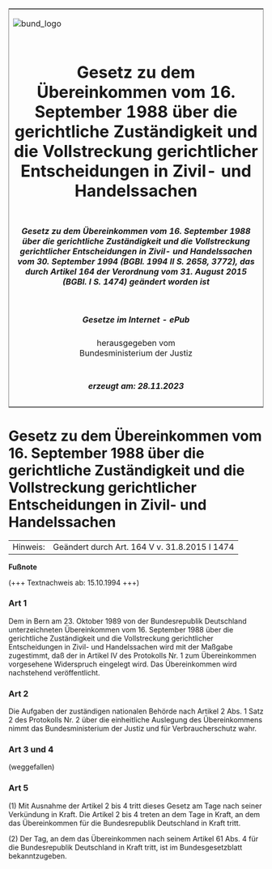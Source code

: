 <span id="DECKBLATT.html"></span>

<table border="0" frame="border" width="100%">

<tr valign="top">

<td align="left">

![bund\_logo](BfJ_2021_Web_de_de.gif)

</td>

<td align="right">

 

</td>

</tr>

<tr align="center" valign="middle">

<td colspan="2">

# Gesetz zu dem Übereinkommen vom 16. September 1988 über die gerichtliche Zuständigkeit und die Vollstreckung gerichtlicher Entscheidungen in Zivil- und Handelssachen

</td>

</tr>

<tr align="center" valign="middle">

<td colspan="2">

##### Gesetz zu dem Übereinkommen vom 16. September 1988 über die gerichtliche Zuständigkeit und die Vollstreckung gerichtlicher Entscheidungen in Zivil- und Handelssachen vom 30. September 1994 (BGBl. 1994 II S. 2658, 3772), das durch Artikel 164 der Verordnung vom 31. August 2015 (BGBl. I S. 1474) geändert worden ist

</td>

</tr>

<tr align="center" valign="middle">

<td colspan="2">

  
  

##### Gesetze im Internet - ePub  
  
herausgegeben vom  
Bundesministerium der Justiz

</td>

</tr>

<tr align="center" valign="bottom">

<td colspan="2">

  
  

##### erzeugt am: 28.11.2023

</td>

</tr>

</table>

<span id="BJNR265820994.html"></span>

# Gesetz zu dem Übereinkommen vom 16. September 1988 über die gerichtliche Zuständigkeit und die Vollstreckung gerichtlicher Entscheidungen in Zivil- und Handelssachen

<div>

<div class="jnhtml">

|          |                                               |
| -------- | --------------------------------------------- |
| Hinweis: | Geändert durch Art. 164 V v. 31.8.2015 I 1474 |

</div>

</div>

<div>

  
**Fußnote**

<div class="jnhtml">

<div>

<div class="jurAbsatz">

(+++ Textnachweis ab: 15.10.1994 +++)

</div>

</div>

</div>

</div>

<span id="BJNR265820994BJNE000100308.html"></span>

### Art 1  

<div>

<div class="jnhtml">

<div>

<div class="jurAbsatz">

Dem in Bern am 23. Oktober 1989 von der Bundesrepublik Deutschland
unterzeichneten Übereinkommen vom 16. September 1988 über die
gerichtliche Zuständigkeit und die Vollstreckung gerichtlicher
Entscheidungen in Zivil- und Handelssachen wird mit der Maßgabe
zugestimmt, daß der in Artikel IV des Protokolls Nr. 1 zum Übereinkommen
vorgesehene Widerspruch eingelegt wird. Das Übereinkommen wird
nachstehend veröffentlicht.

</div>

</div>

</div>

</div>

<span id="BJNR265820994BJNE000201311.html"></span>

### Art 2  

<div>

<div class="jnhtml">

<div>

<div class="jurAbsatz">

Die Aufgaben der zuständigen nationalen Behörde nach Artikel 2 Abs. 1
Satz 2 des Protokolls Nr. 2 über die einheitliche Auslegung des
Übereinkommens nimmt das Bundesministerium der Justiz und für
Verbraucherschutz wahr.

</div>

</div>

</div>

</div>

<span id="BJNR265820994BJNE000300308.html"></span>

### Art 3 und 4  
(weggefallen)

<span id="BJNR265820994BJNE000400308.html"></span>

### Art 5  

<div>

<div class="jnhtml">

<div>

<div class="jurAbsatz">

(1) Mit Ausnahme der Artikel 2 bis 4 tritt dieses Gesetz am Tage nach
seiner Verkündung in Kraft. Die Artikel 2 bis 4 treten an dem Tage in
Kraft, an dem das Übereinkommen für die Bundesrepublik Deutschland in
Kraft tritt.

</div>

<div class="jurAbsatz">

(2) Der Tag, an dem das Übereinkommen nach seinem Artikel 61 Abs. 4 für
die Bundesrepublik Deutschland in Kraft tritt, ist im Bundesgesetzblatt
bekanntzugeben.

</div>

</div>

</div>

</div>
